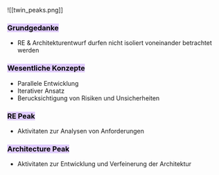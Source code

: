 

![[twin_peaks.png]]


### <mark style="background: #D2B3FFA6;">Grundgedanke</mark>

- RE & Architekturentwurf durfen nicht isoliert voneinander betrachtet werden

### <mark style="background: #D2B3FFA6;">Wesentliche Konzepte</mark>

- Parallele Entwicklung
- Iterativer Ansatz
- Berucksichtigung von Risiken und Unsicherheiten


### <mark style="background: #D2B3FFA6;">RE Peak</mark>

- Aktivitaten zur Analysen von Anforderungen

### <mark style="background: #D2B3FFA6;">Architecture Peak</mark>

- Aktivitaten zur Entwicklung und Verfeinerung der Architektur


